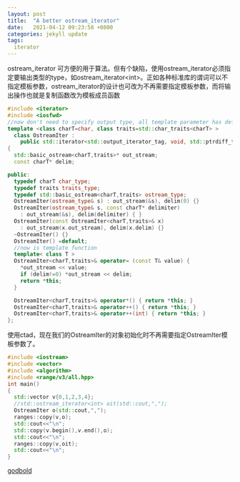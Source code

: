 ```yaml
---
layout: post
title:  "A better ostream_iterator"
date:   2021-04-12 09:23:58 +0800
categories: jekyll update
tags:
  iterator
---
```

ostream_iterator 可方便的用于算法。但有个缺陷，使用ostream_iterator必须指定要输出类型的type，如ostream_iterator\<int\>。正如各种标准库的谓词可以不指定模板参数，ostream_iterator的设计也可改为不再需要指定模板参数，而将输出操作也就是复制函数改为模板成员函数
```cpp
#include <iterator>
#include <iosfwd>
//now don't need to specify output type, all template parameter has default type.
template <class charT=char, class traits=std::char_traits<charT> >
  class OstreamIter :
    public std::iterator<std::output_iterator_tag, void, std::ptrdiff_t, void, void>
{
  std::basic_ostream<charT,traits>* out_stream;
  const charT* delim;

public:
  typedef charT char_type;
  typedef traits traits_type;
  typedef std::basic_ostream<charT,traits> ostream_type;
  OstreamIter(ostream_type& s) : out_stream(&s), delim(0) {}
  OstreamIter(ostream_type& s, const charT* delimiter)
    : out_stream(&s), delim(delimiter) { }
  OstreamIter(const OstreamIter<charT,traits>& x)
    : out_stream(x.out_stream), delim(x.delim) {}
  ~OstreamIter() {}
  OstreamIter() =default;
  //now is template function
  template< class T >
  OstreamIter<charT,traits>& operator= (const T& value) {
    *out_stream << value;
    if (delim!=0) *out_stream << delim;
    return *this;
  }

  OstreamIter<charT,traits>& operator*() { return *this; }
  OstreamIter<charT,traits>& operator++() { return *this; }
  OstreamIter<charT,traits>& operator++(int) { return *this; }
};
```
使用ctad，现在我们的OstreamIter的对象初始化时不再需要指定OstreamIter模板参数了。

```cpp
#include <iostream>
#include <vector>
#include <algorithm>
#include <range/v3/all.hpp>
int main()
{
  std::vector v{0,1,2,3,4};
  //std::ostream_iterator<int> oit(std::cout,",");
  OstreamIter o(std::cout,",");
  ranges::copy(v,o);
  std::cout<<"\n";
  std::copy(v.begin(),v.end(),o);
  std::cout<<"\n";
  ranges::copy(v,oit);
  std::cout<<"\n";
}
```
[godbold](https://godbolt.org/z/9njGMYdd1)
